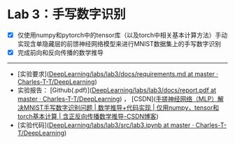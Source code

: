 # Lab 3：手写数字识别

- [x] 仅使用numpy和pytorch中的tensor库（以及torch中相关基本计算方法）手动实现含单隐藏层的前馈神经网络模型来进行MNIST数据集上的手写数字识别
- [x] 完成前向和反向传播的数学推导

---

- [实验要求]([DeepLearning/labs/lab3/docs/requirements.md at master · Charles-T-T/DeepLearning](https://github.com/Charles-T-T/DeepLearning/blob/master/labs/lab3/docs/requirements.md)) 
- 实验报告： [Github(.pdf)]([DeepLearning/labs/lab3/docs/report.pdf at master · Charles-T-T/DeepLearning](https://github.com/Charles-T-T/DeepLearning/blob/master/labs/lab3/docs/report.pdf)) ， [CSDN]([手搓神经网络（MLP）解决MNIST手写数字识别问题 | 数学推导+代码实现 | 仅用numpy，tensor和torch基本计算 | 含正反向传播数学推导-CSDN博客](https://blog.csdn.net/weixin_54468359/article/details/143809083?spm=1001.2014.3001.5502)) 
- [实验代码]([DeepLearning/labs/lab3/src/lab3.ipynb at master · Charles-T-T/DeepLearning](https://github.com/Charles-T-T/DeepLearning/blob/master/labs/lab3/src/lab3.ipynb))

 